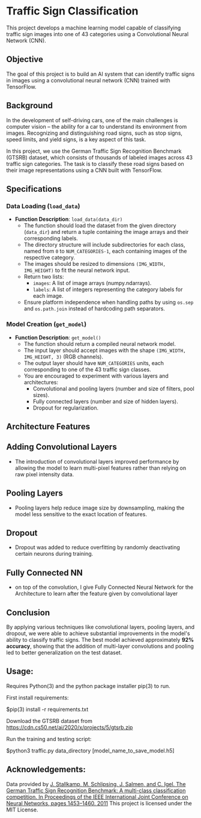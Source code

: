 # Traffic Sign Classification

This project develops a machine learning model capable of classifying traffic sign images into one of 43 categories using a Convolutional Neural Network (CNN).

## Objective

The goal of this project is to build an AI system that can identify traffic signs in images using a convolutional neural network (CNN) trained with TensorFlow.

## Background

In the development of self-driving cars, one of the main challenges is computer vision – the ability for a car to understand its environment from images. Recognizing and distinguishing road signs, such as stop signs, speed limits, and yield signs, is a key aspect of this task.

In this project, we use the German Traffic Sign Recognition Benchmark (GTSRB) dataset, which consists of thousands of labeled images across 43 traffic sign categories. The task is to classify these road signs based on their image representations using a CNN built with TensorFlow.

## Specifications

### Data Loading (`load_data`)

- **Function Description**: `load_data(data_dir)`
  - The function should load the dataset from the given directory (`data_dir`) and return a tuple containing the image arrays and their corresponding labels.
  - The directory structure will include subdirectories for each class, named from `0` to `NUM_CATEGORIES-1`, each containing images of the respective category.
  - The images should be resized to dimensions `(IMG_WIDTH, IMG_HEIGHT)` to fit the neural network input.
  - Return two lists:
    - `images`: A list of image arrays (numpy.ndarrays).
    - `labels`: A list of integers representing the category labels for each image.
  - Ensure platform independence when handling paths by using `os.sep` and `os.path.join` instead of hardcoding path separators.

### Model Creation (`get_model`)

- **Function Description**: `get_model()`
  - The function should return a compiled neural network model.
  - The input layer should accept images with the shape `(IMG_WIDTH, IMG_HEIGHT, 3)` (RGB channels).
  - The output layer should have `NUM_CATEGORIES` units, each corresponding to one of the 43 traffic sign classes.
  - You are encouraged to experiment with various layers and architectures:
    - Convolutional and pooling layers (number and size of filters, pool sizes).
    - Fully connected layers (number and size of hidden layers).
    - Dropout for regularization.

## Architecture Features

## Adding Convolutional Layers

- The introduction of convolutional layers improved performance by allowing the model to learn multi-pixel features rather than relying on raw pixel intensity data.
   
## Pooling Layers

- Pooling layers help reduce image size by downsampling, making the model less sensitive to the exact location of features.

## Dropout

- Dropout was added to reduce overfitting by randomly deactivating certain neurons during training.

## Fully Connected NN
- on top of the convolution, I give Fully Connected Neural Network for the Architecture to learn after the feature given by convolutional layer


## Conclusion

By applying various techniques like convolutional layers, pooling layers, and dropout, we were able to achieve substantial improvements in the model's ability to classify traffic signs. The best model achieved approximately **92% accuracy**, showing that the addition of multi-layer convolutions and pooling led to better generalization on the test dataset.

## Usage:

Requires Python(3) and the python package installer pip(3) to run.

First install requirements:

$pip(3) install -r requirements.txt

Download the GTSRB dataset from https://cdn.cs50.net/ai/2020/x/projects/5/gtsrb.zip

Run the training and testing script:

$python3 traffic.py data_directory [model_name_to_save_model.h5]

## Acknowledgements:

Data provided by [J. Stallkamp, M. Schlipsing, J. Salmen, and C. Igel. The German Traffic Sign Recognition Benchmark: A multi-class classification competition. In Proceedings of the IEEE International Joint Conference on Neural Networks, pages 1453–1460. 2011](http://benchmark.ini.rub.de/index.php?section=gtsrb&subsection=dataset#Acknowledgements)
This project is licensed under the MIT License.
